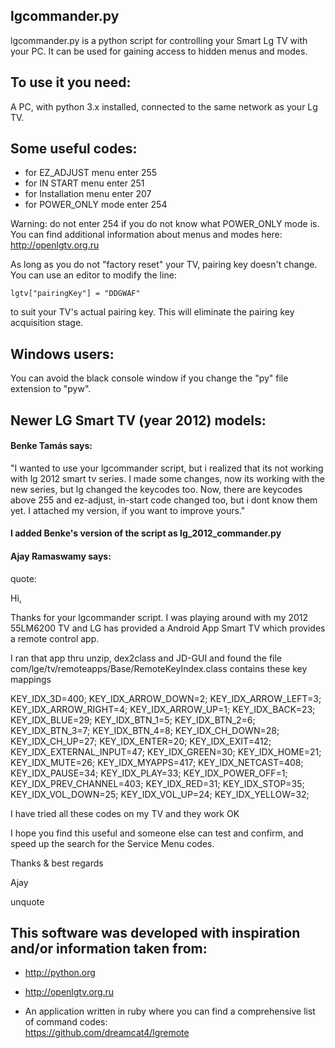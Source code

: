 ## lgcommander.py
lgcommander.py is a python script for controlling your Smart Lg TV with your PC.
It can be used for gaining access to hidden menus and modes.

## To use it you need:
A PC, with python 3.x installed, connected to the same network as your Lg TV.

## Some useful codes:

* for EZ_ADJUST menu enter 255
* for IN START menu enter 251
* for Installation menu enter 207
* for POWER_ONLY mode enter 254

Warning: do not enter 254 if you do not know what POWER_ONLY mode is. You can find additional information about menus and modes here: <http://openlgtv.org.ru>   
 
As long as you do not "factory reset" your TV, pairing key doesn't change. You can use an editor to modify the line:

    lgtv["pairingKey"] = "DDGWAF"    

to suit your TV's actual pairing key.  This will eliminate the pairing key acquisition stage.


## Windows users:
You can avoid the black console window if you change the "py" file extension to "pyw".

## Newer LG Smart TV (year 2012) models:
#### Benke Tamás says: 
"I wanted to use your lgcommander script, but i realized that its not working with lg 2012 smart tv series. I made some changes, now its working with the new series, but lg changed the keycodes too. Now, there are keycodes above 255 and ez-adjust, in-start code changed too, but i dont know them yet. I attached my version, if you want to improve yours."

#### I added Benke's version of the script as lg_2012_commander.py 

#### Ajay Ramaswamy says:
quote:

Hi,

Thanks for your lgcommander script. I was playing around with my 2012 55LM6200
TV and LG has provided a Android App Smart TV which provides a remote control
app.

I ran that app thru unzip, dex2class and JD-GUI and found the file 
com/lge/tv/remoteapps/Base/RemoteKeyIndex.class contains these key mappings


KEY_IDX_3D=400;
KEY_IDX_ARROW_DOWN=2;
KEY_IDX_ARROW_LEFT=3;
KEY_IDX_ARROW_RIGHT=4;
KEY_IDX_ARROW_UP=1;
KEY_IDX_BACK=23;
KEY_IDX_BLUE=29;
KEY_IDX_BTN_1=5;
KEY_IDX_BTN_2=6;
KEY_IDX_BTN_3=7;
KEY_IDX_BTN_4=8;
KEY_IDX_CH_DOWN=28;
KEY_IDX_CH_UP=27;
KEY_IDX_ENTER=20;
KEY_IDX_EXIT=412;
KEY_IDX_EXTERNAL_INPUT=47;
KEY_IDX_GREEN=30;
KEY_IDX_HOME=21;
KEY_IDX_MUTE=26;
KEY_IDX_MYAPPS=417;
KEY_IDX_NETCAST=408;
KEY_IDX_PAUSE=34;
KEY_IDX_PLAY=33;
KEY_IDX_POWER_OFF=1;
KEY_IDX_PREV_CHANNEL=403;
KEY_IDX_RED=31;
KEY_IDX_STOP=35;
KEY_IDX_VOL_DOWN=25;
KEY_IDX_VOL_UP=24;
KEY_IDX_YELLOW=32;

I have tried all these codes on my TV and they work OK

I hope you find this useful and someone else can test and confirm, and speed up
the search for the Service Menu codes.

Thanks & best regards

Ajay

unquote

## This software was developed with inspiration and/or information taken from:

*   <http://python.org>


*   <http://openlgtv.org.ru>


*   An application written in ruby where you can find a comprehensive list of command codes:    
<https://github.com/dreamcat4/lgremote>
